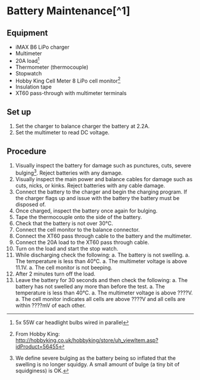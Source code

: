 # Battery Maintenance[^1]

## Equipment

 * iMAX B6 LiPo charger
 * Multimeter
 * 20A load[^2]
 * Thermometer (thermocouple)
 * Stopwatch
 * Hobby King Cell Meter 8 LiPo cell monitor[^3]
 * Insulation tape
 * XT60 pass-through with multimeter terminals

## Set up

 1. Set the charger to balance charger the battery at 2.2A.
 1. Set the multimeter to read DC voltage.

## Procedure

 1. Visually inspect the battery for damage such as punctures, cuts, severe bulging[^4]. Reject batteries with any damage.
 1. Visually inspect the main power and balance cables for damage such as cuts, nicks, or kinks. Reject batteries with any cable damage.
 1. Connect the battery to the charger and begin the charging program. If the charger flags up and issue with the battery the battery must be disposed of.
 1. Once charged, inspect the battery once again for bulging.
 1. Tape the thermocouple onto the side of the battery.
 1. Check that the battery is not over 30°C.
 1. Connect the cell monitor to the balance connector.
 1. Connect the XT60 pass through cable to the battery and the multimeter.
 1. Connect the 20A load to the XT60 pass through cable.
 1. Turn on the load and start the stop watch.
 1. While discharging check the following:
    a. The battery is not swelling.
    a. The temperature is less than 40°C.
    a. The multimeter voltage is above 11.1V.
    a. The cell monitor is not beeping.
 1. After 2 minutes turn off the load.
 1. Leave the battery for 30 seconds and then check the following:
    a. The battery has not swelled any more than before the test.
    a. The temperature is less than 40°C.
    a. The multimeter voltage is above ????V.
    a. The cell monitor indicates all cells are above ????V and all cells are within ????mV of each other.

[^2]: 5x 55W car headlight bulbs wired in parallel
[^3]: From Hobby King: http://hobbyking.co.uk/hobbyking/store/uh_viewItem.asp?idProduct=56455
[^4]: We define severe bulging as the battery being so inflated that the swelling is no longer squidgy. A small amount of bulge (a tiny bit of squidginess) is OK.
